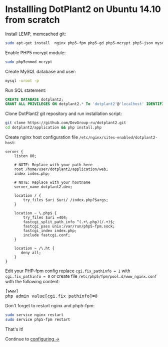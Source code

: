 # Installling DotPlant2 on Ubuntu 14.10 from scratch

Install LEMP, memcached git:

``` bash
sudo apt-get install  nginx php5-fpm php5-gd php5-mcrypt php5-json mysql-server php5-mysql php5-cli php5-memcached memcached php5-curl php5-intl git
```

Enable PHP5 mcrypt module:

``` bash
sudo php5enmod mcrypt
```

Create MySQL database and user:

``` bash
mysql -uroot -p
```

Run SQL statement:

``` SQL
CREATE DATABASE dotplant2;
GRANT ALL PRIVILEGES ON dotplant2.* To 'dotplant2'@'localhost' IDENTIFIED BY 'REPLACE_WITH_YOUR_PASSWORD';
```

Clone DotPlant2 git repository and run installation script:

``` bash
git clone https://github.com/DevGroup-ru/dotplant2.git
cd dotplant2/application && php install.php
```

Create nginx host configuration file `/etc/nginx/sites-enabled/dotplant2-host`:

```
server {
    listen 80;
    
    # NOTE: Replace with your path here
    root /home/user/dotplant2/application/web;
    index index.php;
    
    # NOTE: Replace with your hostname
    server_name dotplant2.dev;

    location / {
        try_files $uri $uri/ /index.php?$args;
    }

    location ~ \.php$ {
        try_files $uri =404;
        fastcgi_split_path_info ^(.+\.php)(/.+)$;
        fastcgi_pass unix:/var/run/php5-fpm.sock;
        fastcgi_index index.php;
        include fastcgi.conf;
    }

    location ~ /\.ht {
       deny all;
    }
}
```


Edit your PHP-fpm config replace `cgi.fix_pathinfo = 1` with `cgi.fix_pathinfo = 0` or create file `/etc/php5/fpm/pool.d/www_nginx.conf` with the following content: 
<pre>
[www]
php_admin_value[cgi.fix_pathinfo]=0
</pre>

Don't forget to restart nginx and php5-fpm: 

``` bash
sudo service nginx restart
sudo service php5-fpm restart
```

That's it!

Continue to [configuring &rarr;](Installation_and_configuring/Configuration)